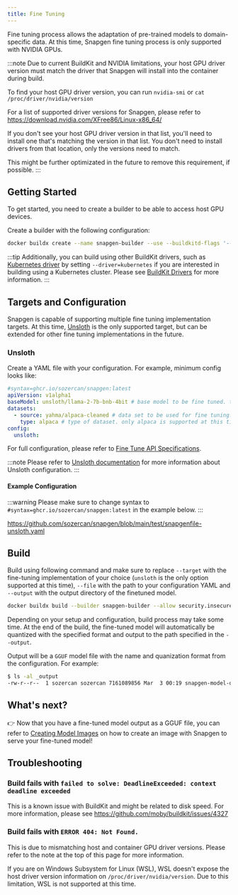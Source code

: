 ```yaml
---
title: Fine Tuning
---
```


Fine tuning process allows the adaptation of pre-trained models to domain-specific data. At this time, Snapgen fine tuning process is only supported with NVIDIA GPUs.

:::note
Due to current BuildKit and NVIDIA limitations, your host GPU driver version must match the driver that Snapgen will install into the container during build.

To find your host GPU driver version, you can run `nvidia-smi` or `cat /proc/driver/nvidia/version`

For a list of supported driver versions for Snapgen, please refer to https://download.nvidia.com/XFree86/Linux-x86_64/

If you don't see your host GPU driver version in that list, you'll need to install one that's matching the version in that list. You don't need to install drivers from that location, only the versions need to match.

This might be further optimizated in the future to remove this requirement, if possible.
:::

## Getting Started

To get started, you need to create a builder to be able to access host GPU devices.

Create a builder with the following configuration:

```bash
docker buildx create --name snapgen-builder --use --buildkitd-flags '--allow-insecure-entitlement security.insecure'
```

:::tip
Additionally, you can build using other BuildKit drivers, such as [Kubernetes driver](https://docs.docker.com/build/drivers/kubernetes/) by setting `--driver=kubernetes` if you are interested in building using a Kubernetes cluster. Please see [BuildKit Drivers](https://docs.docker.com/build/drivers/) for more information.
:::

## Targets and Configuration

Snapgen is capable of supporting multiple fine tuning implementation targets. At this time, [Unsloth](https://github.com/unslothai/unsloth) is the only supported target, but can be extended for other fine tuning implementations in the future.

### Unsloth

Create a YAML file with your configuration. For example, minimum config looks like:

```yaml
#syntax=ghcr.io/sozercan/snapgen:latest
apiVersion: v1alpha1
baseModel: unsloth/llama-2-7b-bnb-4bit # base model to be fine tuned. this can be any model from Huggingface. For unsloth optimized base models, see https://huggingface.co/unsloth
datasets:
  - source: yahma/alpaca-cleaned # data set to be used for fine tuning. This can be a Huggingface dataset or a URL pointing to a JSON file
    type: alpaca # type of dataset. only alpaca is supported at this time.
config:
  unsloth:
```

For full configuration, please refer to [Fine Tune API Specifications](./specs-finetune.md).

:::note
Please refer to [Unsloth documentation](https://github.com/unslothai/unsloth) for more information about Unsloth configuration.
:::

#### Example Configuration

:::warning
Please make sure to change syntax to `#syntax=ghcr.io/sozercan/snapgen:latest` in the example below.
:::

https://github.com/sozercan/snapgen/blob/main/test/snapgenfile-unsloth.yaml


## Build

Build using following command and make sure to replace `--target` with the fine-tuning implementation of your choice (`unsloth` is the only option supported at this time), `--file` with the path to your configuration YAML and `--output` with the output directory of the finetuned model.

```bash
docker buildx build --builder snapgen-builder --allow security.insecure --file "/path/to/config.yaml" --output "/path/to/output" --target unsloth --progress plain .
```

Depending on your setup and configuration, build process may take some time. At the end of the build, the fine-tuned model will automatically be quantized with the specified format and output to the path specified in the `--output`.

Output will be a `GGUF` model file with the name and quanization format from the configuration. For example:

```bash
$ ls -al _output
-rw-r--r--  1 sozercan sozercan 7161089856 Mar  3 00:19 snapgen-model-q4_k_m.gguf
```

## What's next?

👉 Now that you have a fine-tuned model output as a GGUF file, you can refer to [Creating Model Images](./create-images.md) on how to create an image with Snapgen to serve your fine-tuned model!

## Troubleshooting

### Build fails with `failed to solve: DeadlineExceeded: context deadline exceeded`

This is a known issue with BuildKit and might be related to disk speed. For more information, please see https://github.com/moby/buildkit/issues/4327

### Build fails with `ERROR 404: Not Found.`

This is due to mismatching host and container GPU driver versions. Please refer to the note at the top of this page for more information.

If you are on Windows Subsystem for Linux (WSL), WSL doesn't expose the host driver version information on `/proc/driver/nvidia/version`. Due to this limitation, WSL is not supported at this time.
